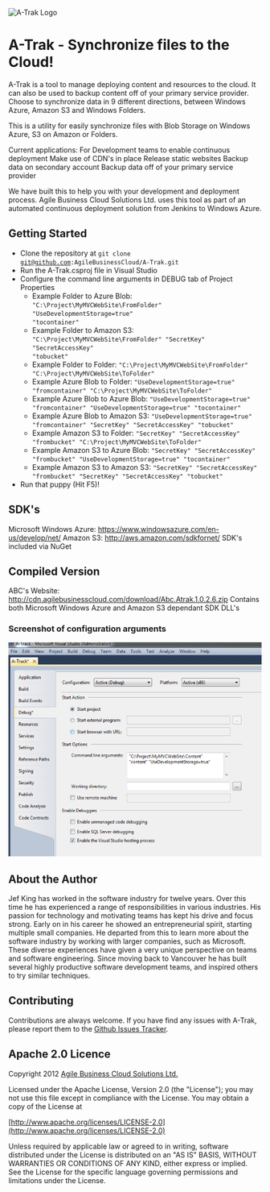 ![A-Trak Logo](https://github.com/jbueza/A-Trak/raw/add_logo/logo.png)

# A-Trak - Synchronize files to the Cloud!

A-Trak is a tool to manage deploying content and resources to the cloud. It can also be used to backup content off of your primary service provider.
Choose to synchronize data in 9 different directions, between Windows Azure, Amazon S3 and Windows Folders.

This is a utility for easily synchronize files with Blob Storage on Windows Azure, S3 on Amazon or Folders.

Current applications:
For Development teams to enable continuous deployment
Make use of CDN's in place
Release static websites
Backup data on secondary account
Backup data off of your primary service provider

We have built this to help you with your development and deployment process. Agile Business Cloud Solutions Ltd. uses this tool as part of an automated continuous deployment solution from Jenkins to Windows Azure.


## Getting Started

* Clone the repository at <code>git clone git@github.com:AgileBusinessCloud/A-Trak.git</code>
* Run the A-Trak.csproj file in Visual Studio
* Configure the command line arguments in DEBUG tab of Project Properties
  * Example Folder to Azure Blob: <code>"C:\Project\MyMVCWebSite\FromFolder" "UseDevelopmentStorage=true" "tocontainer"</code>
  * Example Folder to Amazon S3: <code>"C:\Project\MyMVCWebSite\FromFolder" "SecretKey" "SecretAccessKey" "tobucket"</code>
  * Example Folder to Folder: <code>"C:\Project\MyMVCWebSite\FromFolder" "C:\Project\MyMVCWebSite\ToFolder"</code>
  * Example Azure Blob to Folder: <code>"UseDevelopmentStorage=true" "fromcontainer" "C:\Project\MyMVCWebSite\ToFolder"</code>
  * Example Azure Blob to Azure Blob: <code>"UseDevelopmentStorage=true" "fromcontainer" "UseDevelopmentStorage=true" "tocontainer"</code>
  * Example Azure Blob to Amazon S3: <code>"UseDevelopmentStorage=true" "fromcontainer" "SecretKey" "SecretAccessKey" "tobucket"</code>
  * Example Amazon S3 to Folder: <code>"SecretKey" "SecretAccessKey" "frombucket" "C:\Project\MyMVCWebSite\ToFolder"</code>
  * Example Amazon S3 to Azure Blob: <code>"SecretKey" "SecretAccessKey" "frombucket"  "UseDevelopmentStorage=true" "tocontainer"</code>
  * Example Amazon S3 to Amazon S3: <code>"SecretKey" "SecretAccessKey" "frombucket" "SecretKey" "SecretAccessKey" "tobucket"</code>
* Run that puppy (Hit F5)!

## SDK's
Microsoft Windows Azure: https://www.windowsazure.com/en-us/develop/net/
Amazon S3: http://aws.amazon.com/sdkfornet/
SDK's included via NuGet

## Compiled Version
ABC's Website: http://cdn.agilebusinesscloud.com/download/Abc.Atrak.1.0.2.6.zip
Contains both Microsoft Windows Azure and Amazon S3 dependant SDK DLL's

### Screenshot of configuration arguments

![A-Trak Configuration](https://github.com/AgileBusinessCloud/A-Trak/raw/master/Config.PNG)

## About the Author

Jef King has worked in the software industry for twelve years. Over this time he has experienced a range of responsibilities in various industries. His passion for technology and motivating teams has kept his drive and focus strong. Early on in his career he showed an entrepreneurial spirit, starting multiple small companies. He departed from this to learn more about the software industry by working with larger companies, such as Microsoft. These diverse experiences have given a very unique perspective on teams and software engineering. Since moving back to Vancouver he has built several highly productive software development teams, and inspired others to try similar techniques.

## Contributing

Contributions are always welcome. If you have find any issues with A-Trak, please report them to the [Github Issues Tracker](https://github.com/AgileBusinessCloud/A-Trak/issues?sort=created&direction=desc&state=open).

## Apache 2.0 Licence

Copyright 2012 [Agile Business Cloud Solutions Ltd.](http://www.agilebusinesscloud.com)

Licensed under the Apache License, Version 2.0 (the "License"); you may not use this file except in compliance with the License. You may obtain a copy of the License at

[http://www.apache.org/licenses/LICENSE-2.0](http://www.apache.org/licenses/LICENSE-2.0)

Unless required by applicable law or agreed to in writing, software distributed under the License is distributed on an "AS IS" BASIS, WITHOUT WARRANTIES OR CONDITIONS OF ANY KIND, either express or implied. See the License for the specific language governing permissions and limitations under the License.
